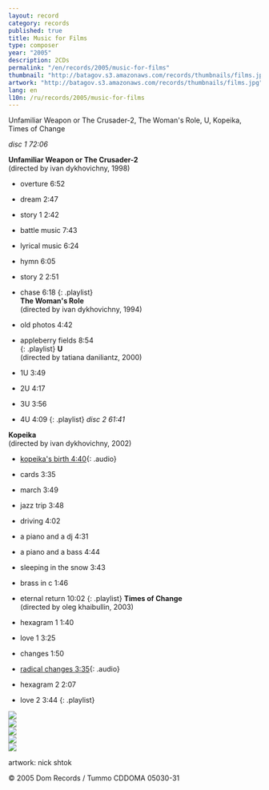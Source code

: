 ```yaml
---
layout: record
category: records
published: true
title: Music for Films
type: composer
year: "2005"
description: 2CDs
permalink: "/en/records/2005/music-for-films"
thumbnail: "http://batagov.s3.amazonaws.com/records/thumbnails/films.jpg"
artwork: "http://batagov.s3.amazonaws.com/records/thumbnails/films.jpg"
lang: en
l10n: /ru/records/2005/music-for-films
---
```


Unfamiliar Weapon or The Crusader-2, The Woman's Role, U, Kopeika, Times of Change

_disc 1 72:06_  

**Unfamiliar Weapon or The Crusader-2**  
(directed by ivan dykhovichny, 1998)

- overture 6:52
- dream 2:47
- story 1 2:42
- battle music 7:43
- lyrical music 6:24
- hymn 6:05
- story 2 2:51
- chase 6:18
{: .playlist}  
**The Woman's Role**  
(directed by ivan dykhovichny, 1994)  

- old photos 4:42
- appleberry fields 8:54  
{: .playlist}
**U**  
(directed by tatiana daniliantz, 2000)  

- 1U 3:49
- 2U 4:17
- 3U 3:56
- 4U 4:09
{: .playlist}
_disc 2 61:41_	 

**Kopeika**  
(directed by ivan dykhovichny, 2002)  

- [kopeika's birth 4:40](http://batagov.s3.amazonaws.com/records/sounds/birth.mp3){: .audio}
- cards 3:35
- march 3:49
- jazz trip 3:48
- driving 4:02
- a piano and a dj 4:31
- a piano and a bass 4:44
- sleeping in the snow 3:43
- brass in c 1:46
- eternal return 10:02
{: .playlist}
**Times of Change**  
(directed by oleg khaibullin, 2003)  

- hexagram 1 1:40
- love 1 3:25
- changes 1:50
- [radical changes 3:35](http://batagov.s3.amazonaws.com/records/sounds/radical_changes.mp3){: .audio}
- hexagram 2 2:07
- love 2 3:44
{: .playlist}

![](http://batagov.s3.amazonaws.com/records/artwork/films1.jpg)  
![](http://batagov.s3.amazonaws.com/records/artwork/films2.jpg)  
![](http://batagov.s3.amazonaws.com/records/artwork/films3.jpg)  
![](http://batagov.s3.amazonaws.com/records/artwork/films4.jpg)  
![](http://batagov.s3.amazonaws.com/records/artwork/films5.jpg)  

artwork: nick shtok  

© 2005 Dom Records / Tummo CDDOMA 05030-31